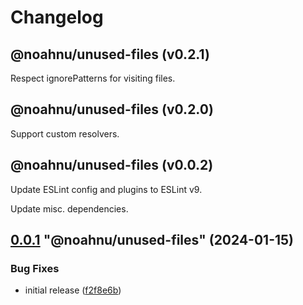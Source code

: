 # Changelog

<!-- MONOWEAVE:BELOW -->

## @noahnu/unused-files (v0.2.1) <a name="0.2.1"></a>

Respect ignorePatterns for visiting files.



## @noahnu/unused-files (v0.2.0) <a name="0.2.0"></a>

Support custom resolvers.



## @noahnu/unused-files (v0.0.2) <a name="0.0.2"></a>

Update ESLint config and plugins to ESLint v9.

Update misc. dependencies.



## [0.0.1](https://github.com/noahnu/nodejs-tools/compare/@noahnu/unused-files@0.0.0...@noahnu/unused-files@0.0.1) "@noahnu/unused-files" (2024-01-15)<a name="0.0.1"></a>

### Bug Fixes

* initial release ([f2f8e6b](https://github.com/noahnu/nodejs-tools/commits/f2f8e6b))


